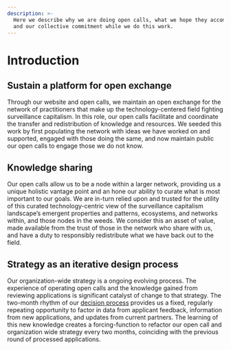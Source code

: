 ```yaml
---
description: >-
  Here we describe why we are doing open calls, what we hope they accomplish,
  and our collective commitment while we do this work.
---
```


# Introduction

## Sustain a platform for open exchange

Through our website and open calls, we maintain an open exchange for the network of practitioners that make up the technology-centered field fighting surveillance capitalism. In this role, our open calls facilitate and coordinate the transfer and redistribution of knowledge and resources. We seeded this work by first populating the network with ideas we have worked on and supported, engaged with those doing the same, and now maintain public our open calls to engage those we do not know.

## Knowledge sharing

Our open calls allow us to be a node within a larger network, providing us a unique holistic vantage point and an hone our ability to curate what is most important to our goals. We are in-turn relied upon and trusted for the utility of this curated technology-centric view of the surveillance capitalism landscape’s emergent properties and patterns, ecosystems, and networks within, and those nodes in the weeds. We consider this an asset of value, made available from the trust of those in the network who share with us, and have a duty to responsibly redistribute what we have back out to the field.

## Strategy as an iterative design process

Our organization-wide strategy is a ongoing evolving process. The experience of operating open calls and the knowledge gained from reviewing applications is significant catalyst of change to that strategy. The two-month rhythm of our [decision process](../decision-process/#when-to-apply) provides us a fixed, regularly repeating opportunity to factor in data from applicant feedback, information from new applications, and updates from current partners. The learning of this new knowledge creates a forcing-function to refactor our open call and organization wide strategy every two months, coinciding with the previous round of processed applications.



